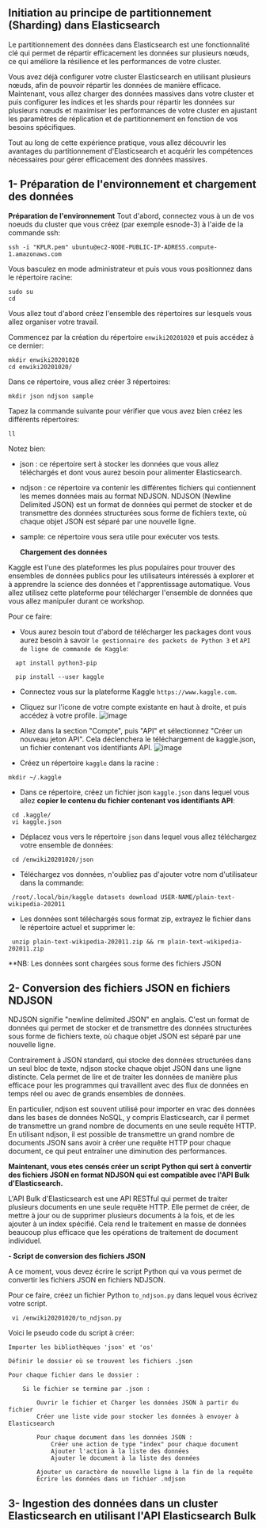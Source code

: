 ## Initiation au principe de partitionnement (Sharding) dans Elasticsearch

Le partitionnement des données dans Elasticsearch est une fonctionnalité clé qui permet de répartir efficacement les données sur plusieurs nœuds, ce qui améliore la résilience et les performances de votre cluster. 

Vous avez déjà configurer votre cluster Elasticsearch en utilisant plusieurs nœuds, afin de pouvoir répartir les données de manière efficace. Maintenant, vous allez charger des données massives dans votre cluster et puis configurer les indices et les shards pour répartir les données sur plusieurs nœuds et maximiser les performances de votre cluster en ajustant les paramètres de réplication et de partitionnement en fonction de vos besoins spécifiques. 

Tout au long de cette expérience pratique, vous allez découvrir les avantages du partitionnement d'Elasticsearch et acquérir les compétences nécessaires pour gérer efficacement des données massives.

## 1- Préparation de l'environnement et chargement des données
  **Préparation de l'environnement**
Tout d'abord, connectez vous à un de vos noeuds du cluster que vous créez (par exemple esnode-3) à l'aide de la commande ssh:
```
ssh -i "KPLR.pem" ubuntu@ec2-NODE-PUBLIC-IP-ADRESS.compute-1.amazonaws.com
```
Vous basculez en mode administrateur et puis vous vous positionnez dans le répertoire racine: 
```
sudo su
cd
```
Vous allez tout d'abord créez l'ensemble des répertoires sur lesquels vous allez organiser votre travail.

Commencez par la création du répertoire `enwiki20201020` et puis accédez à ce dernier:
```
mkdir enwiki20201020
cd enwiki20201020/
```
Dans ce répertoire, vous allez créer 3 répertoires:
```
mkdir json ndjson sample
```
Tapez la commande suivante pour vérifier que vous avez bien créez les différents répertoires:
```
ll
```
Notez bien: 
- json : ce répertoire sert à stocker les données que vous allez téléchargés et dont vous aurez besoin pour alimenter Elasticsearch.
- ndjson : ce répertoire va contenir les différentes fichiers qui contiennent les memes données mais au format NDJSON. NDJSON (Newline Delimited JSON) est un format de données qui permet de stocker et de transmettre des données structurées sous forme de fichiers texte, où chaque objet JSON est séparé par une nouvelle ligne. 
- sample: ce répertoire vous sera utile pour exécuter vos tests.

  **Chargement des données**
  
Kaggle est l'une des plateformes les plus populaires pour trouver des ensembles de données publics pour les utilisateurs intéressés à explorer et à apprendre la science des données et l'apprentissage automatique. Vous allez utilisez cette plateforme pour télécharger l'ensemble de données que vous allez manipuler durant ce workshop.

Pour ce faire:
- Vous aurez besoin tout d'abord de télécharger les packages dont vous aurez besoin à savoir `le gestionnaire des packets de Python 3` et `API de ligne de commande de Kaggle`:
```
  apt install python3-pip
```
```
  pip install --user kaggle
```
- Connectez vous sur la plateforme Kaggle `https://www.kaggle.com`.
- Cliquez sur l'icone de votre compte existante en haut à droite, et puis accédez à votre profile.
![image](https://user-images.githubusercontent.com/123748177/228361517-cb675031-abd6-4e6e-b6f5-2abb7057fb48.png)

 - Allez dans la section "Compte", puis "API" et sélectionnez "Créer un nouveau jeton API". Cela déclenchera le téléchargement de kaggle.json, un fichier contenant vos identifiants API.
![image](https://user-images.githubusercontent.com/123748177/228361783-e2d2df1d-44a0-4de7-9841-294749300ad8.png)

 - Créez un répertoire `kaggle` dans la racine :
 ```
 mkdir ~/.kaggle
 ```
 - Dans ce répertoire, créez un fichier json `kaggle.json` dans lequel vous allez **copier le contenu du fichier contenant vos identifiants API**:
 ```
  cd .kaggle/
  vi kaggle.json
 ```
 - Déplacez vous vers le répertoire `json` dans lequel vous allez téléchargez votre ensemble de données:
 ```
  cd /enwiki20201020/json
 ``` 
 - Téléchargez vos données, n'oubliez pas d'ajouter votre nom d'utilisateur dans la commande: 
 ```
  /root/.local/bin/kaggle datasets download USER-NAME/plain-text-wikipedia-202011
 ```
 - Les données sont téléchargés sous format zip, extrayez le fichier dans le répertoire actuel et supprimer le:
 ```
  unzip plain-text-wikipedia-202011.zip && rm plain-text-wikipedia-202011.zip
 ```
 **NB: Les données sont chargées sous forme des fichiers JSON
 
## 2- Conversion des fichiers JSON en fichiers NDJSON

NDJSON signifie "newline delimited JSON" en anglais. C'est un format de données qui permet de stocker et de transmettre des données structurées sous forme de fichiers texte, où chaque objet JSON est séparé par une nouvelle ligne.

Contrairement à JSON standard, qui stocke des données structurées dans un seul bloc de texte, ndjson stocke chaque objet JSON dans une ligne distincte. Cela permet de lire et de traiter les données de manière plus efficace pour les programmes qui travaillent avec des flux de données en temps réel ou avec de grands ensembles de données.

En particulier, ndjson est souvent utilisé pour importer en vrac des données dans les bases de données NoSQL, y compris Elasticsearch, car il permet de transmettre un grand nombre de documents en une seule requête HTTP. En utilisant ndjson, il est possible de transmettre un grand nombre de documents JSON sans avoir à créer une requête HTTP pour chaque document, ce qui peut entraîner une diminution des performances.

**Maintenant, vous etes censés créer un script Python qui sert à convertir des fichiers JSON en format NDJSON qui est compatible avec l'API Bulk d'Elasticsearch.**

L'API Bulk d'Elasticsearch est une API RESTful qui permet de traiter plusieurs documents en une seule requête HTTP. Elle permet de créer, de mettre à jour ou de supprimer plusieurs documents à la fois, et de les ajouter à un index spécifié. Cela rend le traitement en masse de données beaucoup plus efficace que les opérations de traitement de document individuel.


**- Script de conversion des fichiers JSON**

A ce moment, vous devez écrire le script Python qui va vous permet de convertir les fichiers JSON en fichiers NDJSON.

Pour ce faire, créez un fichier Python `to_ndjson.py` dans lequel vous écrivez votre script. 
```
 vi /enwiki20201020/to_ndjson.py
```
Voici le pseudo code du script à créer:

```
Importer les bibliothèques 'json' et 'os'

Définir le dossier où se trouvent les fichiers .json

Pour chaque fichier dans le dossier :

    Si le fichier se termine par .json :
    
        Ouvrir le fichier et Charger les données JSON à partir du fichier
        Créer une liste vide pour stocker les données à envoyer à Elasticsearch
        
        Pour chaque document dans les données JSON :
            Créer une action de type "index" pour chaque document
            Ajouter l'action à la liste des données
            Ajouter le document à la liste des données
            
        Ajouter un caractère de nouvelle ligne à la fin de la requête
        Écrire les données dans un fichier .ndjson

```

## 3- Ingestion des données dans un cluster Elasticsearch en utilisant l'API Elasticsearch Bulk










